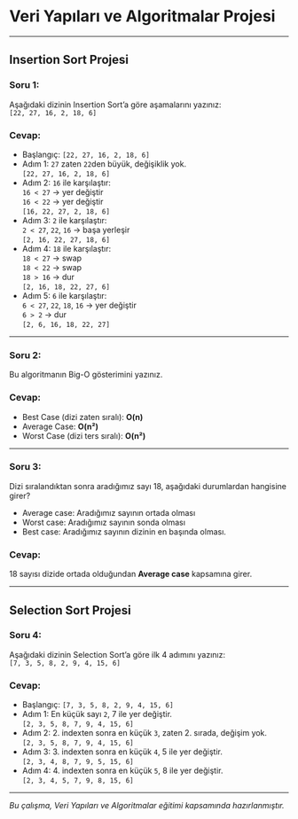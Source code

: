 # Veri Yapıları ve Algoritmalar Projesi

---

## Insertion Sort Projesi

### Soru 1:

Aşağıdaki dizinin Insertion Sort’a göre aşamalarını yazınız:  
`[22, 27, 16, 2, 18, 6]`

### Cevap:

- Başlangıç: `[22, 27, 16, 2, 18, 6]`
- Adım 1: `27` zaten `22`den büyük, değişiklik yok.  
  `[22, 27, 16, 2, 18, 6]`
- Adım 2: `16` ile karşılaştır:  
  `16 < 27` → yer değiştir  
  `16 < 22` → yer değiştir  
  `[16, 22, 27, 2, 18, 6]`
- Adım 3: `2` ile karşılaştır:  
  `2 < 27`, `22`, `16` → başa yerleşir  
  `[2, 16, 22, 27, 18, 6]`
- Adım 4: `18` ile karşılaştır:  
  `18 < 27` → swap  
  `18 < 22` → swap  
  `18 > 16` → dur  
  `[2, 16, 18, 22, 27, 6]`
- Adım 5: `6` ile karşılaştır:  
  `6 < 27`, `22`, `18`, `16` → yer değiştir  
  `6 > 2` → dur  
  `[2, 6, 16, 18, 22, 27]`

---

### Soru 2:

Bu algoritmanın Big-O gösterimini yazınız.

### Cevap:

- Best Case (dizi zaten sıralı): **O(n)**
- Average Case: **O(n²)**
- Worst Case (dizi ters sıralı): **O(n²)**

---

### Soru 3:

Dizi sıralandıktan sonra aradığımız sayı 18, aşağıdaki durumlardan hangisine girer?

- Average case: Aradığımız sayının ortada olması
- Worst case: Aradığımız sayının sonda olması
- Best case: Aradığımız sayının dizinin en başında olması.

### Cevap:

18 sayısı dizide ortada olduğundan **Average case** kapsamına girer.

---

## Selection Sort Projesi

### Soru 4:

Aşağıdaki dizinin Selection Sort’a göre ilk 4 adımını yazınız:  
`[7, 3, 5, 8, 2, 9, 4, 15, 6]`

### Cevap:

- Başlangıç: `[7, 3, 5, 8, 2, 9, 4, 15, 6]`
- Adım 1: En küçük sayı `2`, 7 ile yer değiştir.  
  `[2, 3, 5, 8, 7, 9, 4, 15, 6]`
- Adım 2: 2. indexten sonra en küçük `3`, zaten 2. sırada, değişim yok.  
  `[2, 3, 5, 8, 7, 9, 4, 15, 6]`
- Adım 3: 3. indexten sonra en küçük `4`, 5 ile yer değiştir.  
  `[2, 3, 4, 8, 7, 9, 5, 15, 6]`
- Adım 4: 4. indexten sonra en küçük `5`, 8 ile yer değiştir.  
  `[2, 3, 4, 5, 7, 9, 8, 15, 6]`

---

_Bu çalışma, Veri Yapıları ve Algoritmalar eğitimi kapsamında hazırlanmıştır._

